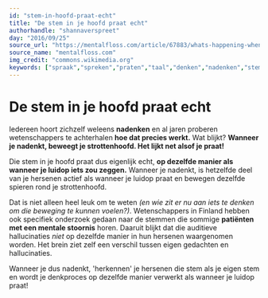 ```yaml
---
id: "stem-in-hoofd-praat-echt"
title: "De stem in je hoofd praat echt"
authorhandle: "shannaverspreet"
day: "2016/09/25"
source_url: "https://mentalfloss.com/article/67883/whats-happening-when-we-hear-voice-our-head"
source_name: "mentalfloss.com"
img_credit: "commons.wikimedia.org"
keywords: ["spraak","spreken","praten","taal","denken","nadenken","stem","in","hoofd","luidop","strottenhoofd","beweging","beweegt"]
---
```

# De stem in je hoofd praat echt
Iedereen hoort zichzelf weleens **nadenken** en al jaren proberen wetenschappers te achterhalen **hoe dat precies werkt.** Wat blijkt? **Wanneer je nadenkt, beweegt je strottenhoofd. Het lijkt net alsof je praat!**

Die stem in je hoofd praat dus eigenlijk echt, **op dezelfde manier als wanneer je luidop iets zou zeggen.** Wanneer je nadenkt, is hetzelfde deel van je hersenen actief als wanneer je luidop praat en bewegen dezelfde spieren rond je strottenhoofd.

Dat is niet alleen heel leuk om te weten _(en wie zit er nu aan iets te denken om die beweging te kunnen voelen?)_. Wetenschappers in Finland hebben ook specifiek onderzoek gedaan naar de stemmen die sommige **patiënten met een mentale stoornis** horen. Daaruit blijkt dat die auditieve hallucinaties _niet_ op dezelfde manier in hun hersenen waargenomen worden. Het brein ziet zelf een verschil tussen eigen gedachten en hallucinaties.

Wanneer je dus nadenkt, 'herkennen' je hersenen die stem als je eigen stem en wordt je denkproces op dezelfde manier verwerkt als wanneer je luidop praat!